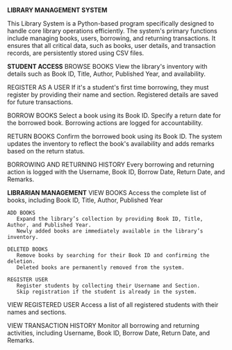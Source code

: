 **LIBRARY MANAGEMENT SYSTEM**

This Library System is a Python-based program specifically designed to handle core library operations efficiently. The system's primary functions include managing books, users, borrowing, 
and returning transactions. It ensures that all critical data, such as books, user details, and transaction records, are persistently stored using CSV files.

**STUDENT ACCESS**
  BROWSE BOOKS
      View the library's inventory with details such as Book ID, Title, Author, Published Year, and availability.
  
  REGISTER AS A USER
      If it's a student's first time borrowing, they must register by providing their name and section.
      Registered details are saved for future transactions.

  BORROW BOOKS
      Select a book using its Book ID.
      Specify a return date for the borrowed book.
      Borrowing actions are logged for accountability.

  RETURN BOOKS
      Confirm the borrowed book using its Book ID.
      The system updates the inventory to reflect the book's availability and adds remarks based on the return status.

  BORROWING AND RETURNING HISTORY
      Every borrowing and returning action is logged with the Username, Book ID, Borrow Date, Return Date, and Remarks.

**LIBRARIAN MANAGEMENT**
    VIEW BOOKS
      Access the complete list of books, including Book ID, Title, Author, Published Year

    ADD BOOKS
       Expand the library’s collection by providing Book ID, Title, Author, and Published Year.
       Newly added books are immediately available in the library’s inventory.

    DELETED BOOKS
       Remove books by searching for their Book ID and confirming the deletion.
       Deleted books are permanently removed from the system.

    REGISTER USER
       Register students by collecting their Username and Section.
       Skip registration if the student is already in the system.

   VIEW REGISTERED USER
       Access a list of all registered students with their names and sections.

   VIEW TRANSACTION HISTORY
       Monitor all borrowing and returning activities, including Username, Book ID, Borrow Date, Return Date, and Remarks.
    








      
